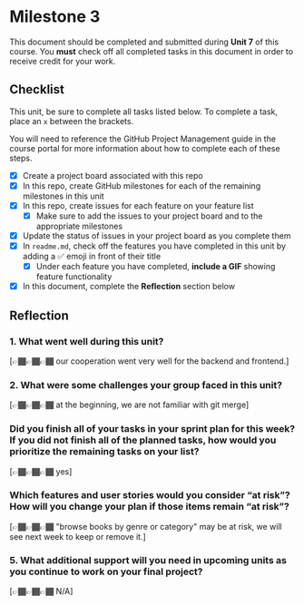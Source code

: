 # Milestone 3

This document should be completed and submitted during **Unit 7** of this course. You **must** check off all completed tasks in this document in order to receive credit for your work.

## Checklist

This unit, be sure to complete all tasks listed below. To complete a task, place an `x` between the brackets.

You will need to reference the GitHub Project Management guide in the course portal for more information about how to complete each of these steps.

- [X] Create a project board associated with this repo
- [X] In this repo, create GitHub milestones for each of the remaining milestones in this unit
- [X] In this repo, create issues for each feature on your feature list
  - [X] Make sure to add the issues to your project board and to the appropriate milestones
- [X] Update the status of issues in your project board as you complete them
- [x] In `readme.md`, check off the features you have completed in this unit by adding a ✅ emoji in front of their title
  - [x] Under each feature you have completed, **include a GIF** showing feature functionality
- [x] In this document, complete the **Reflection** section below

## Reflection

### 1. What went well during this unit?

[👉🏾👉🏾👉🏾 our cooperation went very well for the backend and frontend.]

### 2. What were some challenges your group faced in this unit?

[👉🏾👉🏾👉🏾 at the beginning, we are not familiar with git merge]

### Did you finish all of your tasks in your sprint plan for this week? If you did not finish all of the planned tasks, how would you prioritize the remaining tasks on your list?

[👉🏾👉🏾👉🏾 yes]

### Which features and user stories would you consider “at risk”? How will you change your plan if those items remain “at risk”?

[👉🏾👉🏾👉🏾 "browse books by genre or category" may be at risk, we will see next week to keep or remove it.]

### 5. What additional support will you need in upcoming units as you continue to work on your final project?

[👉🏾👉🏾👉🏾 N/A]
